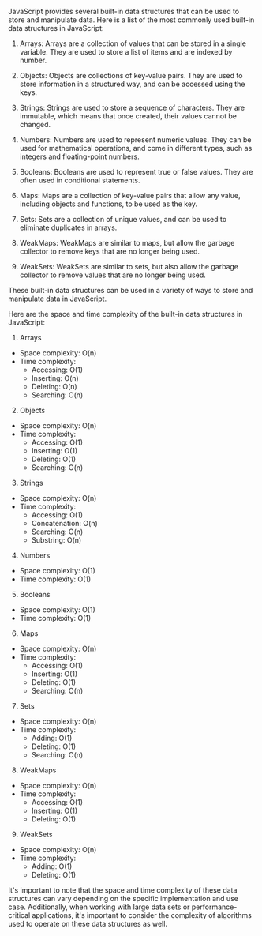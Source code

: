 JavaScript provides several built-in data structures that can be used to store and manipulate data. Here is a list of the most commonly used built-in data structures in JavaScript:

1. Arrays: Arrays are a collection of values that can be stored in a single variable. They are used to store a list of items and are indexed by number.

2. Objects: Objects are collections of key-value pairs. They are used to store information in a structured way, and can be accessed using the keys.

3. Strings: Strings are used to store a sequence of characters. They are immutable, which means that once created, their values cannot be changed.

4. Numbers: Numbers are used to represent numeric values. They can be used for mathematical operations, and come in different types, such as integers and floating-point numbers.

5. Booleans: Booleans are used to represent true or false values. They are often used in conditional statements.

6. Maps: Maps are a collection of key-value pairs that allow any value, including objects and functions, to be used as the key.

7. Sets: Sets are a collection of unique values, and can be used to eliminate duplicates in arrays.

8. WeakMaps: WeakMaps are similar to maps, but allow the garbage collector to remove keys that are no longer being used.

9. WeakSets: WeakSets are similar to sets, but also allow the garbage collector to remove values that are no longer being used.

These built-in data structures can be used in a variety of ways to store and manipulate data in JavaScript.





Here are the space and time complexity of the built-in data structures in JavaScript:

1. Arrays
- Space complexity: O(n)
- Time complexity:
  - Accessing: O(1)
  - Inserting: O(n)
  - Deleting: O(n)
  - Searching: O(n)

2. Objects
- Space complexity: O(n)
- Time complexity:
  - Accessing: O(1)
  - Inserting: O(1)
  - Deleting: O(1)
  - Searching: O(n)

3. Strings
- Space complexity: O(n)
- Time complexity:
  - Accessing: O(1)
  - Concatenation: O(n)
  - Searching: O(n)
  - Substring: O(n)

4. Numbers
- Space complexity: O(1)
- Time complexity: O(1)

5. Booleans
- Space complexity: O(1)
- Time complexity: O(1)

6. Maps
- Space complexity: O(n)
- Time complexity:
  - Accessing: O(1)
  - Inserting: O(1)
  - Deleting: O(1)
  - Searching: O(n)

7. Sets
- Space complexity: O(n)
- Time complexity:
  - Adding: O(1)
  - Deleting: O(1)
  - Searching: O(n)

8. WeakMaps
- Space complexity: O(n)
- Time complexity:
  - Accessing: O(1)
  - Inserting: O(1)
  - Deleting: O(1)

9. WeakSets
- Space complexity: O(n)
- Time complexity:
  - Adding: O(1)
  - Deleting: O(1)

It's important to note that the space and time complexity of these data structures can vary depending on the specific implementation and use case. Additionally, when working with large data sets or performance-critical applications, it's important to consider the complexity of algorithms used to operate on these data structures as well.





